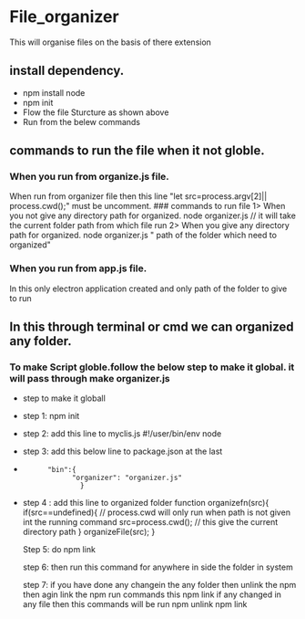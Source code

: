 # File_organizer
This will organise files on the basis of there extension


## install dependency.
* npm install node
* npm init
* Flow the file Sturcture as shown above 
* Run from the belew commands 


## commands to run the file when it not globle.

  ### When you run from organize.js file.
  
 When run from organizer file then this line "let src=process.argv[2]|| process.cwd();" must be uncomment.
    ### commands to run file 
      1> When you not give any directory path for organized.
            node organizer.js             // it will take the current folder path from which file run
      2> When you give any directory path for organized.
             node organizer.js " path of the folder which need to organized"
             
  ### When you run from app.js file.

  In this only electron application created and only path of the folder to give to run



## In this through terminal or cmd we can organized any folder.

### To make Script globle.follow the below step to make it global. it will pass through make organizer.js

 * step to make it globall
 * step 1: npm init
 * step 2: add this line to myclis.js   #!/user/bin/env node
 * step 3: add this below line to package.json  at the last 
 *           "bin":{
                   "organizer": "organizer.js"
                     }
 * step 4 : add this line to organized folder
         function organizefn(src){              
            if(src==undefined){             // process.cwd will only run when path is not given  int the running command
                src=process.cwd();          // this give the current directory path 
            }
            organizeFile(src);
            }  
            
    Step 5: do npm link

    step 6: then run this command for anywhere in side the folder in system

    step 7: if you have done any changein the any folder then unlink the npm then agin link the npm 
            run commands this 
            npm link
             if any changed in any file then this commands will be run
             npm unlink 
             npm link

 
